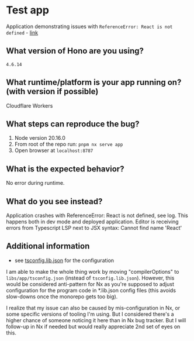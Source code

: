 # Test app

Application demonstrating issues with `ReferenceError: React is not defined` - [link](https://github.com/honojs/hono/issues/3931)

## What version of Hono are you using?

`4.6.14`

## What runtime/platform is your app running on? (with version if possible)

Cloudflare Workers

## What steps can reproduce the bug?

1. Node version 20.16.0
2. From root of the repo run: `pnpm nx serve app`
3. Open browser at `localhost:8787`

## What is the expected behavior?

No error during runtime.

## What do you see instead?

Application crashes with ReferenceError: React is not defined, see log. This happens both in dev mode and deployed application.
Editor is receiving errors from Typescript LSP next to JSX syntax: Cannot find name 'React'

## Additional information

- see [tsconfig.lib.json](./libs/app/tsconfig.lib.json) for the configuration

I am able to make the whole thing work by moving "compilerOptions" to `libs/app/tsconfig.json` (instead of `tsconfig.lib.json`). However, this would be considered anti-pattern for Nx as you're supposed to adjust configuration for the program code in *.lib.json config files (this avoids slow-downs once the monorepo gets too big).

I realize that my issue can also be caused by mis-configuration in Nx, or some specific versions of tooling I'm using. But I considered there's a higher chance of someone noticing it here than in Nx bug tracker. But I will follow-up in Nx if needed but would really appreciate 2nd set of eyes on this.
